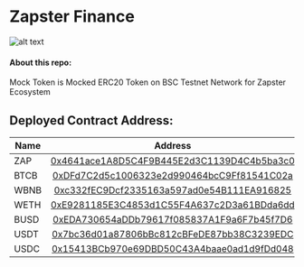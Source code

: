 # Zapster Finance
![alt text](https://private-user-images.githubusercontent.com/174659741/353635154-81d19d7c-1996-40b2-957d-91f4115df06e.png?jwt=eyJhbGciOiJIUzI1NiIsInR5cCI6IkpXVCJ9.eyJpc3MiOiJnaXRodWIuY29tIiwiYXVkIjoicmF3LmdpdGh1YnVzZXJjb250ZW50LmNvbSIsImtleSI6ImtleTUiLCJleHAiOjE3MjIzNzkxODksIm5iZiI6MTcyMjM3ODg4OSwicGF0aCI6Ii8xNzQ2NTk3NDEvMzUzNjM1MTU0LTgxZDE5ZDdjLTE5OTYtNDBiMi05NTdkLTkxZjQxMTVkZjA2ZS5wbmc_WC1BbXotQWxnb3JpdGhtPUFXUzQtSE1BQy1TSEEyNTYmWC1BbXotQ3JlZGVudGlhbD1BS0lBVkNPRFlMU0E1M1BRSzRaQSUyRjIwMjQwNzMwJTJGdXMtZWFzdC0xJTJGczMlMkZhd3M0X3JlcXVlc3QmWC1BbXotRGF0ZT0yMDI0MDczMFQyMjM0NDlaJlgtQW16LUV4cGlyZXM9MzAwJlgtQW16LVNpZ25hdHVyZT05MTUzZGUxYzI3NWFhODRmYTk2NWYyOTk2NjcyMDkyMThjZDE2NTIzMDg2ODM0Njc4ZTkwZmZjY2U0MWM1Y2FlJlgtQW16LVNpZ25lZEhlYWRlcnM9aG9zdCZhY3Rvcl9pZD0wJmtleV9pZD0wJnJlcG9faWQ9MCJ9.aKEi3r_B0BX5ASg4o_o3pU23G2yMJ267vw4vbu-VoQ0)
#### About this repo:
Mock Token is Mocked ERC20 Token on BSC Testnet Network for Zapster Ecosystem

## Deployed Contract Address:
| <center>Name  | <center>Address              |
| :------------ |:----------------------------:|
| ZAP           | [0x4641ace1A8D5C4F9B445E2d3C1139D4C4b5ba3c0](https://testnet.bscscan.com/address/0x4641ace1a8d5c4f9b445e2d3c1139d4c4b5ba3c0)  |
| BTCB          | [0xDFd7C2d5c1006323e2d990464bcC9Ff81541C02a](https://testnet.bscscan.com/address/0xdfd7c2d5c1006323e2d990464bcc9ff81541c01a)  |
| WBNB          | [0xc332fEC9Dcf2335163a597ad0e54B111EA916825](https://testnet.bscscan.com/address/0xc332fEC9Dcf2335163a597ad0e54B111EA916825)  |
| WETH          | [0xE9281185E3C4853d1C55F4A637c2D3a61BDda6dd](https://testnet.bscscan.com/address/0xE9281185E3C4853d1C55F4A637c2D3a61BDda6dd)  |
| BUSD          | [0xEDA730654aDDb79617f085837A1F9a6F7b45f7D6](https://testnet.bscscan.com/address/0xEDA730654aDDb79617f085837A1F9a6F7b45f7D6)  |
| USDT          | [0x7bc36d01a87806bBc812cBFeDE87bb38C3239EDC](https://testnet.bscscan.com/address/0x7bc36d01a87806bBc812cBFeDE87bb38C3239EDC)  |
| USDC          | [0x15413BCb970e69DBD50C43A4baae0ad1d9fDd048](https://testnet.bscscan.com/address/0x15413BCb970e69DBD50C43A4baae0ad1d9fDd048)  |
